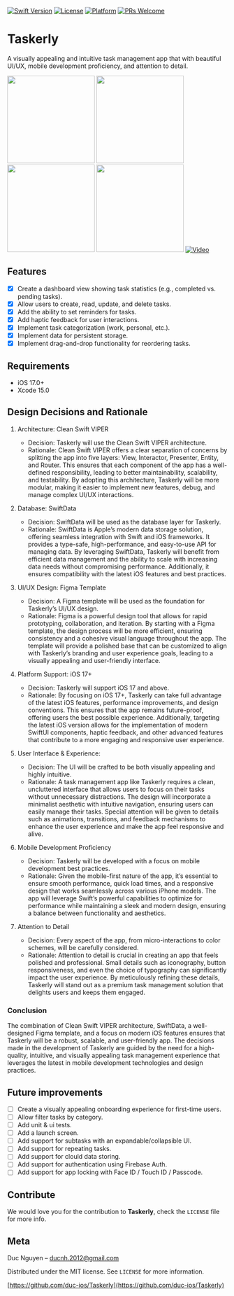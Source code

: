 [![Swift Version][swift-image]][swift-url]
[![License][license-image]][license-url]
[![Platform](https://img.shields.io/cocoapods/p/LFAlertController.svg?style=flat)](http://cocoapods.org/pods/LFAlertController)
[![PRs Welcome](https://img.shields.io/badge/PRs-welcome-brightgreen.svg?style=flat-square)](http://makeapullrequest.com)

# Taskerly

A visually appealing and intuitive task management app that with beautiful UI/UX, mobile development proficiency, and attention to detail.

<img src="https://lh3.googleusercontent.com/d/17D0HxIPlPtpLHU721YtDuiM2Fry_Ne8H" width="200"></img>
<img src="https://lh3.googleusercontent.com/d/1I_Mz0xr3ONw1DpSDasaEG286icHxUZFC" width="200"></img>
<img src="https://lh3.googleusercontent.com/d/1rwIq8W2hJV6xX6lL8f2HHj8_GFB77czB" width="200"></img>
<img src="https://lh3.googleusercontent.com/d/1-9Fwiu-7wqwieiLvd9TOWZhuo8wkl5CD" width="200"></img>
[![Video](https://lh3.googleusercontent.com/d/1roftW1K6_vNCWjYFS9ACjkYgbDZyBkzh)](https://drive.google.com/file/d/1foVJO6ushO7iSbiVd3iX-XcD8bv5Hv0c/preview)

## Features

- [x] Create a dashboard view showing task statistics (e.g., completed vs. pending tasks).
- [x] Allow users to create, read, update, and delete tasks.
- [x] Add the ability to set reminders for tasks.
- [x] Add haptic feedback for user interactions.
- [x] Implement task categorization (work, personal, etc.).
- [x] Implement data for persistent storage.
- [x] Implement drag-and-drop functionality for reordering tasks.

## Requirements

- iOS 17.0+
- Xcode 15.0

## Design Decisions and Rationale

1. Architecture: Clean Swift VIPER

   - Decision: Taskerly will use the Clean Swift VIPER architecture.
   - Rationale: Clean Swift VIPER offers a clear separation of concerns by splitting the app into five layers: View, Interactor, Presenter, Entity, and Router. This ensures that each component of the app has a well-defined responsibility, leading to better maintainability, scalability, and testability. By adopting this architecture, Taskerly will be more modular, making it easier to implement new features, debug, and manage complex UI/UX interactions.

2. Database: SwiftData

   - Decision: SwiftData will be used as the database layer for Taskerly.
   - Rationale: SwiftData is Apple’s modern data storage solution, offering seamless integration with Swift and iOS frameworks. It provides a type-safe, high-performance, and easy-to-use API for managing data. By leveraging SwiftData, Taskerly will benefit from efficient data management and the ability to scale with increasing data needs without compromising performance. Additionally, it ensures compatibility with the latest iOS features and best practices.

3. UI/UX Design: Figma Template

   - Decision: A Figma template will be used as the foundation for Taskerly’s UI/UX design.
   - Rationale: Figma is a powerful design tool that allows for rapid prototyping, collaboration, and iteration. By starting with a Figma template, the design process will be more efficient, ensuring consistency and a cohesive visual language throughout the app. The template will provide a polished base that can be customized to align with Taskerly’s branding and user experience goals, leading to a visually appealing and user-friendly interface.

4. Platform Support: iOS 17+

   - Decision: Taskerly will support iOS 17 and above.
   - Rationale: By focusing on iOS 17+, Taskerly can take full advantage of the latest iOS features, performance improvements, and design conventions. This ensures that the app remains future-proof, offering users the best possible experience. Additionally, targeting the latest iOS version allows for the implementation of modern SwiftUI components, haptic feedback, and other advanced features that contribute to a more engaging and responsive user experience.

5. User Interface & Experience:

   - Decision: The UI will be crafted to be both visually appealing and highly intuitive.
   - Rationale: A task management app like Taskerly requires a clean, uncluttered interface that allows users to focus on their tasks without unnecessary distractions. The design will incorporate a minimalist aesthetic with intuitive navigation, ensuring users can easily manage their tasks. Special attention will be given to details such as animations, transitions, and feedback mechanisms to enhance the user experience and make the app feel responsive and alive.

6. Mobile Development Proficiency

   - Decision: Taskerly will be developed with a focus on mobile development best practices.
   - Rationale: Given the mobile-first nature of the app, it’s essential to ensure smooth performance, quick load times, and a responsive design that works seamlessly across various iPhone models. The app will leverage Swift’s powerful capabilities to optimize for performance while maintaining a sleek and modern design, ensuring a balance between functionality and aesthetics.

7. Attention to Detail

   - Decision: Every aspect of the app, from micro-interactions to color schemes, will be carefully considered.
   - Rationale: Attention to detail is crucial in creating an app that feels polished and professional. Small details such as iconography, button responsiveness, and even the choice of typography can significantly impact the user experience. By meticulously refining these details, Taskerly will stand out as a premium task management solution that delights users and keeps them engaged.
  
### Conclusion

The combination of Clean Swift VIPER architecture, SwiftData, a well-designed Figma template, and a focus on modern iOS features ensures that Taskerly will be a robust, scalable, and user-friendly app. The decisions made in the development of Taskerly are guided by the need for a high-quality, intuitive, and visually appealing task management experience that leverages the latest in mobile development technologies and design practices.

## Future improvements

- [ ] Create a visually appealing onboarding experience for first-time users.
- [ ] Allow filter tasks by category.
- [ ] Add unit & ui tests.
- [ ] Add a launch screen.
- [ ] Add support for subtasks with an expandable/collapsible UI.
- [ ] Add support for repeating tasks.
- [ ] Add support for clould data storing.
- [ ] Add support for authentication using Firebase Auth.
- [ ] Add support for app locking with Face ID / Touch ID / Passcode.

## Contribute

We would love you for the contribution to **Taskerly**, check the ``LICENSE`` file for more info.

## Meta

Duc Nguyen – ducnh.2012@gmail.com

Distributed under the MIT license. See ``LICENSE`` for more information.

[https://github.com/duc-ios/Taskerly](https://github.com/duc-ios/Taskerly)

[swift-image]:https://img.shields.io/badge/swift-5.10-orange.svg
[swift-url]: https://swift.org/
[license-image]: https://img.shields.io/badge/License-MIT-blue.svg
[license-url]: LICENSE

